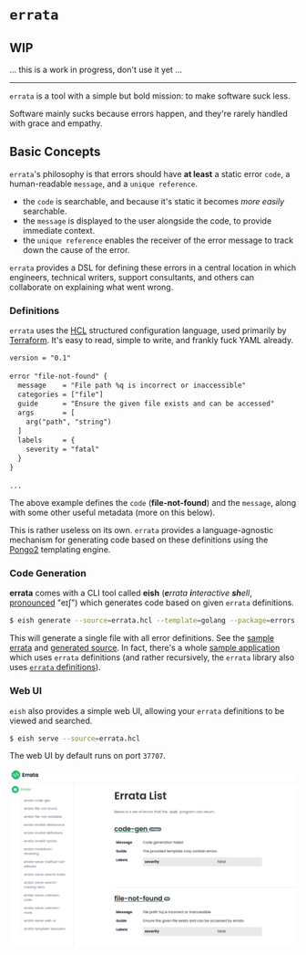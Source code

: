 # `errata`

## WIP

... this is a work in progress, don't use it yet ...

---

`errata` is a tool with a simple but bold mission: to make software suck less.

Software mainly sucks because errors happen, and they're rarely handled with grace and empathy.

## Basic Concepts

`errata`'s philosophy is that errors should have **at least** a static error `code`, a human-readable `message`, and a `unique reference`.

- the `code` is searchable, and because it's static it becomes _more easily_ searchable.
- the `message` is displayed to the user alongside the code, to provide immediate context.
- the `unique reference` enables the receiver of the error message to track down the cause of the error.

`errata` provides a DSL for defining these errors in a central location in which engineers, technical writers, support consultants, and others can collaborate on explaining what went wrong.

### Definitions

`errata` uses the [HCL](https://github.com/hashicorp/hcl) structured configuration language, used primarily by [Terraform](https://www.terraform.io/). It's easy to read, simple to write, and frankly fuck YAML already.

```hcl
version = "0.1"

error "file-not-found" {
  message    = "File path %q is incorrect or inaccessible"
  categories = ["file"]
  guide      = "Ensure the given file exists and can be accessed"
  args       = [
    arg("path", "string")
  ]
  labels     = {
    severity = "fatal"
  }
}

...
```

The above example defines the `code` (**file-not-found**) and the `message`, along with some other useful metadata (more on this below).

This is rather useless on its own. `errata` provides a language-agnostic mechanism for generating code based on these definitions using the [Pongo2](https://github.com/flosch/pongo2) templating engine.

### Code Generation

**errata** comes with a CLI tool called **eish** (_**e**rrata **i**nteractive **sh**ell_,
[pronounced](http://ipa-reader.xyz/?text=e%C9%AA%CA%83) "eɪʃ") which generates code based on given `errata` definitions.

```bash
$ eish generate --source=errata.hcl --template=golang --package=errors
```

This will generate a single file with all error definitions. See the [sample errata](sample/errata.hcl) and [generated source](sample/errata/errors.go). In fact, there's a whole [sample application](sample/) which uses `errata` definitions (and rather recursively, the `errata` library also uses [`errata` definitions](errata.hcl)).

### Web UI

`eish` also provides a simple web UI, allowing your `errata` definitions to be viewed and searched.

```bash
$ eish serve --source=errata.hcl
```

The web UI by default runs on port `37707`.

![Web UI](web-ui.png)